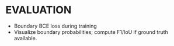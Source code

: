 # EVALUATION
- Boundary BCE loss during training
- Visualize boundary probabilities; compute F1/IoU if ground truth available.

